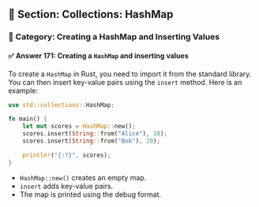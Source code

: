 ## 📘 Section: Collections: HashMap  
### 🔹 Category: Creating a HashMap and Inserting Values  
#### ✅ Answer 171: Creating a `HashMap` and inserting values

To create a `HashMap` in Rust, you need to import it from the standard library. You can then insert key-value pairs using the `insert` method. Here is an example:

```rust
use std::collections::HashMap;

fn main() {
    let mut scores = HashMap::new();
    scores.insert(String::from("Alice"), 10);
    scores.insert(String::from("Bob"), 20);

    println!("{:?}", scores);
}
```

- `HashMap::new()` creates an empty map.
- `insert` adds key-value pairs.
- The map is printed using the debug format.
